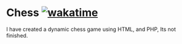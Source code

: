 # Chess <a href="https://wakatime.com/badge/user/8fb71cb4-d59f-4eb5-b37c-8b1ac2e86e8b/project/1f574ae8-e5d0-48bd-ad74-2d91191755d0"><img src="https://wakatime.com/badge/user/8fb71cb4-d59f-4eb5-b37c-8b1ac2e86e8b/project/1f574ae8-e5d0-48bd-ad74-2d91191755d0.svg" alt="wakatime"></a>
I have created a dynamic chess game using HTML, and PHP, Its not finished.

